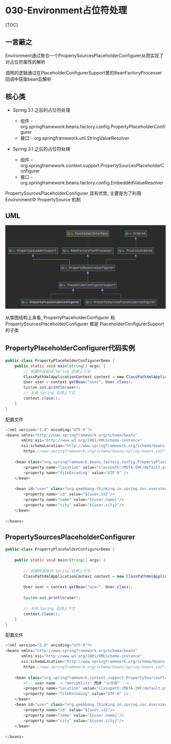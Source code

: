 # 030-Environment占位符处理

[TOC]

## 一言蔽之

Environment通过聚合一个PropertySourcesPlaceholderConfigurer从而实现了对占位符属性的解析

调用的逻辑通过在PlaceholderConfigurerSupport里的BeanFactoryProcesser回调中获取bean后解析

## 核心类

- Spring 3.1 之前的占位符处理 
  - 组件 - org.springframework.beans.factory.config.PropertyPlaceholderConfigurer
  - 接口 - org.springframework.util.StringValueResolver

- Spring 3.1 之后的占位符处理
  - 组件 - org.springframework.context.support.PropertySourcesPlaceholderConfigurer
  - 接口 - org.springframework.beans.factory.config.EmbeddedValueResolver

PropertySourcesPlaceholderConfigurer 具有优势, 主要是为了利用 Environment中 PropertySource 机制

## UML

![image-20210113161515739](../../assets/image-20210113161515739.png)

从类图结构上来看, PropertyPlaceholderConfigurer 和 PropertySourcesPlaceholderConfigurer 都是 PlaceholderConfigurerSupport 的子类

## PropertyPlaceholderConfigurer代码实例

```java
public class PropertyPlaceholderConfigurerDemo {
    public static void main(String[] args) {
        // 创建并且启动 Spring 应用上下文
        ClassPathXmlApplicationContext context = new ClassPathXmlApplicationContext("META-INF/placeholders-resolver.xml");
        User user = context.getBean("user", User.class);
        System.out.println(user);
        // 关闭 Spring 应用上下文
        context.close();
    }
}
```

配置文件

```java
<?xml version="1.0" encoding="UTF-8"?>
<beans xmlns="http://www.springframework.org/schema/beans"
       xmlns:xsi="http://www.w3.org/2001/XMLSchema-instance"
       xsi:schemaLocation="http://www.springframework.org/schema/beans
        https://www.springframework.org/schema/beans/spring-beans.xsd">

    <bean class="org.springframework.beans.factory.config.PropertyPlaceholderConfigurer" >
        <property name="location" value="classpath:/META-INF/default.properties"/>
        <property name="fileEncoding" value="UTF-8" />
    </bean>

    <bean id="user" class="org.geekbang.thinking.in.spring.ioc.overview.domain.User">
        <property name="id" value="${user.id}"/>
        <property name="name" value="${user.name}"/>
        <property name="city" value="${user.city}"/>
    </bean>

</beans>
```

## PropertySourcesPlaceholderConfigurer

```java
public class PropertyPlaceholderConfigurerDemo {

    public static void main(String[] args) {

        // 创建并且启动 Spring 应用上下文
        ClassPathXmlApplicationContext context = new ClassPathXmlApplicationContext("META-INF/placeholders-resolver.xml");

        User user = context.getBean("user", User.class);

        System.out.println(user);

        // 关闭 Spring 应用上下文
        context.close();
    }
}
```

配置文件

```java
<?xml version="1.0" encoding="UTF-8"?>
<beans xmlns="http://www.springframework.org/schema/beans"
       xmlns:xsi="http://www.w3.org/2001/XMLSchema-instance"
       xsi:schemaLocation="http://www.springframework.org/schema/beans
        https://www.springframework.org/schema/beans/spring-beans.xsd">

    <bean class="org.springframework.context.support.PropertySourcesPlaceholderConfigurer" >
        <!-- user.name  = "mercyblitz" 而非 "小马哥" -->
        <property name="location" value="classpath:/META-INF/default.properties"/>
        <property name="fileEncoding" value="UTF-8" />
    </bean>
    <bean id="user" class="org.geekbang.thinking.in.spring.ioc.overview.domain.User">
        <property name="id" value="${user.id}"/>
        <property name="name" value="${user.name}"/>
        <property name="city" value="${user.city}"/>
    </bean>

</beans>
```

